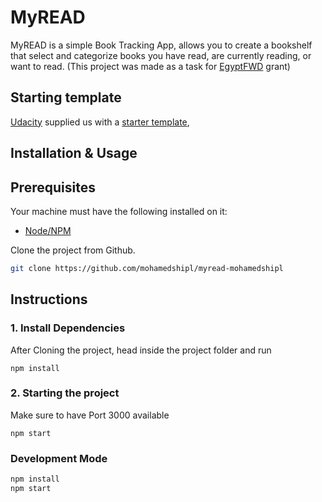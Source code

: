 # MyREAD

MyREAD is a simple Book Tracking App, allows you to create a bookshelf that select and categorize books you have read, are currently reading, or want to read.
 (This project was made as a task for [EgyptFWD] grant)


[egyptfwd]: https://egfwd.com

## Starting template

[Udacity] supplied us with a [starter template],

[udacity]: https://udacity.com
[starter template]: https://github.com/udacity/nd0191-c1-myreads/

## Installation & Usage


## Prerequisites
Your machine must have the following installed on it:
- [Node/NPM](https://nodejs.org/en/download/) 

Clone the project from Github.

```bash
git clone https://github.com/mohamedshipl/myread-mohamedshipl
```

## Instructions

### 1. Install Dependencies
After Cloning the project, head inside the project folder and run
```
npm install
```

### 2. Starting the project
Make sure to have Port 3000 available
```
npm start
```


### Development Mode

```bash
npm install
npm start
```



